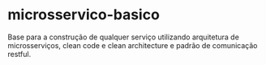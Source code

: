 # microsservico-basico
Base para a construção de qualquer serviço utilizando arquitetura de microsserviços, clean code e clean architecture e padrão de comunicação restful.

